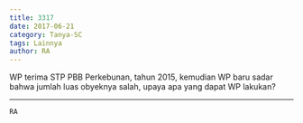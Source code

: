 ```yaml
---
title: 3317
date: 2017-06-21
category: Tanya-SC
tags: Lainnya
author: RA
---
```


WP terima STP PBB Perkebunan, tahun 2015, kemudian WP baru sadar bahwa jumlah luas obyeknya salah, upaya apa yang dapat WP lakukan?

---



`RA`
